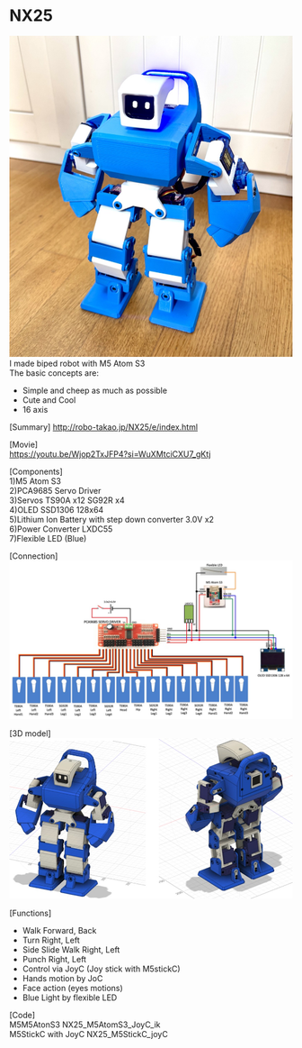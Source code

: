 # NX25
![image](NX25_01.jpg)
I made biped robot with M5 Atom S3   
The basic concepts are:  
- Simple and cheep as much as possible  
-  Cute and Cool  
-  16 axis  

[Summary]
http://robo-takao.jp/NX25/e/index.html

[Movie]  
https://youtu.be/Wjop2TxJFP4?si=WuXMtciCXU7_gKtj

[Components]  
1)M5 Atom S3  
2)PCA9685 Servo Driver  
3)Servos TS90A x12 SG92R x4  
4)OLED SSD1306 128x64  
5)Lithium Ion Battery with step down converter 3.0V x2  
6)Power Converter LXDC55  
7)Flexible LED (Blue)  

[Connection]  
![image](NX25_02.jpg)

[3D model]  
![image](NX25_05.jpg)

[Functions]  
- Walk Forward, Back  
- Turn Right, Left  
- Side Slide Walk Right, Left  
- Punch Right, Left  
- Control via JoyC (Joy stick with M5stickC)  
- Hands motion by JoC  
- Face action (eyes motions)  
- Blue Light by flexible LED  

[Code]  
M5M5AtonS3
 NX25_M5AtomS3_JoyC_ik  
M5StickC with JoyC
 NX25_M5StickC_joyC 
